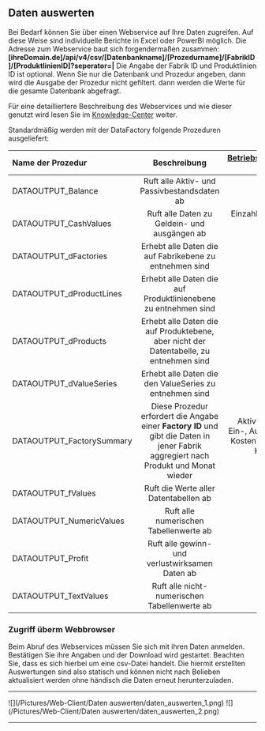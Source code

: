 ## Daten auswerten

Bei Bedarf können Sie über einen Webservice auf Ihre Daten zugreifen. Auf diese Weise sind individuelle Berichte in Excel oder PowerBI möglich. Die Adresse zum Webservice baut sich forgendermaßen zusammen: **[ihreDomain.de]/api/v4/csv/[Datenbankname]/[Prozedurname]/[FabrikID]/[ProduktlinienID]?seperator=|** Die Angabe der Fabrik ID und Produktlinien ID ist optional. Wenn Sie nur die Datenbank und Prozedur angeben, dann wird die Ausgabe der Prozedur nicht gefiltert. dann werden die Werte für die gesamte Datenbank abgefragt.

Für eine detailliertere Beschreibung des Webservices und wie dieser genutzt wird lesen Sie im [Knowledge-Center]( https://github.com/saxess-software/DataFactory-Knowledge-Center/blob/master/4b.%20Integration%20with%20Excel%20Reporting/Create_XLS_Pivottable_from_Webservice_Data.md ) weiter.

Standardmäßig werden mit der DataFactory folgende Prozeduren ausgeliefert:

| Name der Prozedur | Beschreibung | [Betriebswirtschaftliches Merkmal](/der-excel-client/templates/template-konfigurieren/effekt-andern.html) |
| :------- | :------: | -------: |
| DATAOUTPUT_Balance | Ruft alle Aktiv- und Passivbestandsdaten ab | Aktivbestand, Passivbestand |
| DATAOUTPUT_CashValues | Ruft alle Daten zu Geldein- und ausgängen ab | Einzahlung, Auszahlung, Ertrag=Einzahlg, Kosten=Auszahlg |
| DATAOUTPUT_dFactories | Erhebt alle Daten die auf Fabrikebene zu entnehmen sind | |
| DATAOUTPUT_dProductLines | Erhebt alle Daten die auf Produktlinienebene zu entnehmen sind | |
| DATAOUTPUT_dProducts | Erhebt alle Daten die auf Produktebene, aber nicht der Datentabelle, zu entnehmen sind | |
| DATAOUTPUT_dValueSeries | Erhebt alle Daten die den ValueSeries zu entnehmen sind | |
| DATAOUTPUT_FactorySummary | Diese Prozedur erfordert die Angabe einer **Factory ID** und gibt die Daten in jener Fabrik aggregiert nach Produkt und Monat wieder | Aktiv-, Passivbestand, Ein-, Auszahlung, Ertrag, Kosten, Ertrag=Einzahlg, Kosten=Auszahlg, Menge, Stück |
| DATAOUTPUT_fValues | Ruft die Werte aller Datentabellen ab | |
| DATAOUTPUT_NumericValues | Ruft alle numerischen Tabellenwerte ab | |
| DATAOUTPUT_Profit | Ruft alle gewinn- und verlustwirksamen Daten ab | Ertrag, Kosten, Ertrag=Einzahlg, Kosten=Auszahlg |
| DATAOUTPUT_TextValues | Ruft alle nicht-numerischen Tabellenwerte ab | |

### Zugriff überm Webbrowser

Beim Abruf des Webservices müssen Sie sich mit ihren Daten anmelden. Bestätigen Sie ihre Angaben und der Download wird gestartet. Beachten Sie, dass es sich hierbei um eine csv-Datei handelt. Die hiermit erstellten Auswertungen sind also statisch und können nicht nach Belieben aktualisiert werden ohne händisch die Daten erneut herunterzuladen.

---
![](/Pictures/Web-Client/Daten auswerten/daten_auswerten_1.png)
![](/Pictures/Web-Client/Daten auswerten/daten_auswerten_2.png)

---

<!---
### Zugriff über Excel & PowerBI

Der Webservice lässt sich auch über Excel abrufen. Der Vorteil gegenüber dem Webbrowser ist, dass die Daten direkt in das Datenmodell der Excel-Mappe importiert werden können und das die Aktualisierung der Daten auf Abruf automatisch durchgeführt wird.

Erstellen Sie eine neue Excel-Mappe und wählen Sie im Reiter **Daten**
-->

